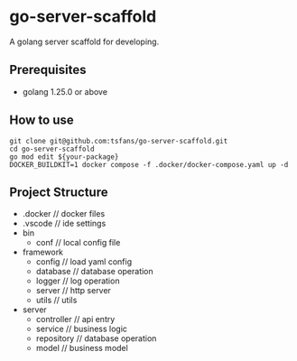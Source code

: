 # go-server-scaffold

A golang server scaffold for developing.

## Prerequisites

- golang 1.25.0 or above

## How to use

```shell
git clone git@github.com:tsfans/go-server-scaffold.git
cd go-server-scaffold
go mod edit ${your-package}
DOCKER_BUILDKIT=1 docker compose -f .docker/docker-compose.yaml up -d
```

## Project Structure

- .docker // docker files
- .vscode // ide settings
- bin
  - conf // local config file
- framework
  - config // load yaml config
  - database // database operation
  - logger // log operation
  - server // http server
  - utils // utils
- server
  - controller // api entry
  - service // business logic
  - repository // database operation
  - model // business model
